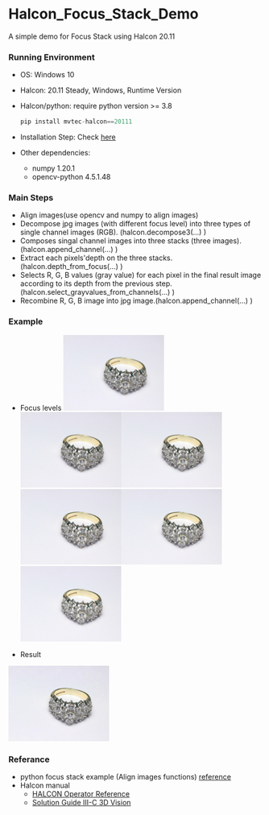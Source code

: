 # Halcon_Focus_Stack_Demo
A simple demo for Focus Stack using Halcon 20.11

### Running Environment

- OS: Windows 10

- Halcon: 20.11 Steady, Windows, Runtime Version

- Halcon/python: require python version >= 3.8

  ```python
  pip install mvtec-halcon==20111
  ```

- Installation Step: Check [here](https://www.mvtec.com/fileadmin/Redaktion/mvtec.com/products/halcon/documentation/manuals/installation_guide.pdf)

- Other dependencies:

  - numpy                    1.20.1
  - opencv-python      4.5.1.48

### Main Steps

- Align images(use opencv and numpy to align images)
- Decompose jpg images (with different focus level) into three types of single channel images (RGB). (halcon.decompose3(...) )
- Composes singal channel images into three stacks (three images). (halcon.append_channel(...) )
- Extract each pixels'depth on the three stacks. (halcon.depth_from_focus(...) )
- Selects R, G, B values (gray value) for each pixel in the final result image according to its depth from the previous step.(halcon.select_grayvalues_from_channels(...) )
- Recombine R, G, B image into jpg image.(halcon.append_channel(...) )

### Example
- Focus levels
<img width="200" height="150" src="https://raw.githubusercontent.com/PeiGiZhu/Halcon_Focus_Stack_Demo/main/input/step0.jpg"/><img width="200" height="150" src="https://raw.githubusercontent.com/PeiGiZhu/Halcon_Focus_Stack_Demo/main/input/step1.jpg"/><img width="200" height="150" src="https://raw.githubusercontent.com/PeiGiZhu/Halcon_Focus_Stack_Demo/main/input/step2.jpg"/><img width="200" height="150" src="https://raw.githubusercontent.com/PeiGiZhu/Halcon_Focus_Stack_Demo/main/input/step3.jpg"/><img width="200" height="150" src="https://raw.githubusercontent.com/PeiGiZhu/Halcon_Focus_Stack_Demo/main/input/step4.jpg"/><img width="200" height="150" src="https://raw.githubusercontent.com/PeiGiZhu/Halcon_Focus_Stack_Demo/main/input/step5.jpg"/>

- Result
<img width="200" height="150" src="https://raw.githubusercontent.com/PeiGiZhu/Halcon_Focus_Stack_Demo/main/SharpenedImage_ring.jpg"/>

### Referance

- python focus stack example (Align images functions) [reference](https://github.com/cmcguinness/focusstack)
- Halcon manual
  - [HALCON Operator Reference](https://www.mvtec.com/doc/halcon/2111/en/index.html)
  - [Solution Guide III-C 3D Vision](https://www.mvtec.com/fileadmin/Redaktion/mvtec.com/products/halcon/documentation/solution_guide/solution_guide_iii_c_3d_vision.pdf) 
